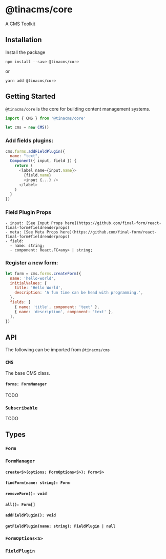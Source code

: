 # @tinacms/core

A CMS Toolkit

## Installation

Install the package

```
npm install --save @tinacms/core
```

or

```
yarn add @tinacms/core
```

## Getting Started

`@tinacms/core` is the core for building content management systems.

```javascript
import { CMS } from '@tinacms/core'

let cms = new CMS()
```

### Add fields plugins:

```javascript
cms.forms.addFieldPlugin({
  name: "text",
  Component({ input, field }) {
    return (
      <label name={input.name}>
        {field.name}
        <input {...} />
      </label>
    )
  }
})

```

### Field Plugin Props

```
- input: [See Input Props here](https://github.com/final-form/react-final-form#fieldrenderprops)
- meta: [See Meta Props here](https://github.com/final-form/react-final-form#fieldrenderprops)
- field:
  - name: string;
  - component: React.FC<any> | string;
```

### Register a new form:

```javascript
let form = cms.forms.createForm({
  name: 'hello-world',
  initialValues: {
    title: 'Hello World',
    description: 'A fun time can be head with programming.',
  },
  fields: [
    { name: 'title', component: 'text' },
    { name: 'description', component: 'text' },
  ],
})
```

## API

The following can be imported from `@tinacms/cms`

### `CMS`

The base CMS class.

#### `forms: FormManager`

TODO

### `Subscribable`

TODO

## Types

### `Form`

### `FormManager`

#### `create<S>(options: FormOptions<S>): Form<S>`

#### `findForm(name: string): Form`

#### `removeForm(): void`

#### `all(): Form[]`

#### `addFieldPlugin(): void`

#### `getFieldPlugin(name: string): FieldPlugin | null`

### `FormOptions<S>`

### `FieldPlugin`
